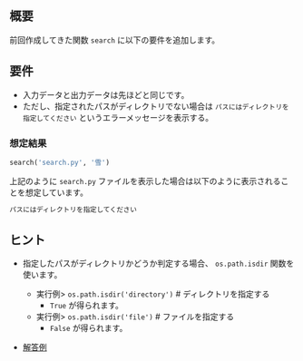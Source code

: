 ## 概要
前回作成してきた関数 `search` に以下の要件を追加します。

## 要件
* 入力データと出力データは先ほどと同じです。
* ただし、指定されたパスがディレクトリでない場合は `パスにはディレクトリを指定してください` というエラーメッセージを表示する。


### 想定結果

```python
search('search.py', '雪')
```

上記のように `search.py` ファイルを表示した場合は以下のように表示されることを想定しています。

```bash
パスにはディレクトリを指定してください
```

## ヒント
* 指定したパスがディレクトリかどうか判定する場合、 `os.path.isdir` 関数を使います。
  * 実行例> `os.path.isdir('directory')`  # ディレクトリを指定する
    * `True` が得られます。
  * 実行例> `os.path.isdir('file')`  # ファイルを指定する
    * `False` が得られます。

* [解答例](/answer1/search2.py)